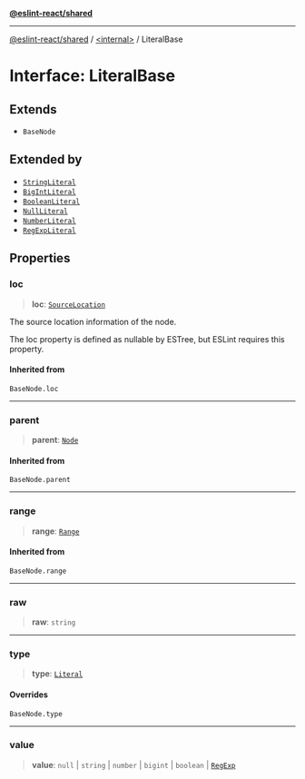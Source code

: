 [**@eslint-react/shared**](../../README.md)

***

[@eslint-react/shared](../../README.md) / [\<internal\>](../README.md) / LiteralBase

# Interface: LiteralBase

## Extends

- `BaseNode`

## Extended by

- [`StringLiteral`](StringLiteral.md)
- [`BigIntLiteral`](BigIntLiteral.md)
- [`BooleanLiteral`](BooleanLiteral.md)
- [`NullLiteral`](NullLiteral.md)
- [`NumberLiteral`](NumberLiteral.md)
- [`RegExpLiteral`](RegExpLiteral.md)

## Properties

### loc

> **loc**: [`SourceLocation`](SourceLocation.md)

The source location information of the node.

The loc property is defined as nullable by ESTree, but ESLint requires this property.

#### Inherited from

`BaseNode.loc`

***

### parent

> **parent**: [`Node`](../type-aliases/Node.md)

#### Inherited from

`BaseNode.parent`

***

### range

> **range**: [`Range`](../type-aliases/Range.md)

#### Inherited from

`BaseNode.range`

***

### raw

> **raw**: `string`

***

### type

> **type**: [`Literal`](../enumerations/AST_NODE_TYPES.md#literal)

#### Overrides

`BaseNode.type`

***

### value

> **value**: `null` \| `string` \| `number` \| `bigint` \| `boolean` \| [`RegExp`](https://developer.mozilla.org/docs/Web/JavaScript/Reference/Global_Objects/RegExp)
